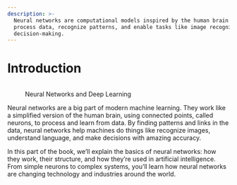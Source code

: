 ```yaml
---
description: >-
  Neural networks are computational models inspired by the human brain that
  process data, recognize patterns, and enable tasks like image recognition and
  decision-making.
---
```


# Introduction

<figure><img src="broken-reference" alt=""><figcaption><p>Neural Networks and Deep Learning</p></figcaption></figure>

Neural networks are a big part of modern machine learning. They work like a simplified version of the human brain, using connected points, called neurons, to process and learn from data. By finding patterns and links in the data, neural networks help machines do things like recognize images, understand language, and make decisions with amazing accuracy.

In this part of the book, we’ll explain the basics of neural networks: how they work, their structure, and how they’re used in artificial intelligence. From simple neurons to complex systems, you’ll learn how neural networks are changing technology and industries around the world.
